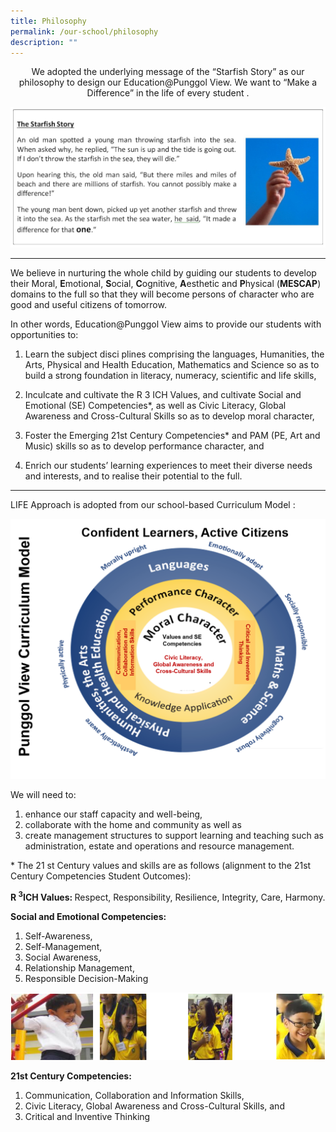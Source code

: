 ```yaml
---
title: Philosophy
permalink: /our-school/philosophy
description: ""
---
```

<html>
<body>

<p style="text-align:center;">We adopted the underlying message of the “Starfish Story” as our philosophy to design our Education@Punggol View. We want to “Make a Difference” in the life of every student .</p>
	
</body>
</html>

![the starfish story](/images/starfish.png)

---

We believe in nurturing the whole child by guiding our students to develop their Moral, **E**motional, **S**ocial, **C**ognitive, **A**esthetic and **P**hysical (**MESCAP**) domains to the full so that they will become persons of character who are good and useful citizens of tomorrow.

In other words, Education@Punggol View aims to provide our students with opportunities to:

1. Learn the subject disci plines comprising the languages, Humanities, the Arts, Physical and Health Education, Mathematics and Science so as to build a strong foundation in literacy, numeracy, scientific and life skills,

2. Inculcate and cultivate the R 3 ICH Values, and cultivate Social and Emotional (SE) Competencies*, as well as Civic Literacy,  Global Awareness  and Cross-Cultural Skills so as to develop moral character,

3. Foster the Emerging 21st Century Competencies* and PAM (PE, Art and Music) skills so as to develop performance character, and

4. Enrich our students’ learning experiences to meet their diverse needs and interests, and to realise their potential to the full. 

--- 

LIFE Approach is adopted from our school-based Curriculum Model :

![curriculum model](/images/curriculum_model2.png)

We will need to:

1.  enhance our staff capacity and well-being,
2.  collaborate with the home and community as well as
3.  create management structures to support learning and teaching such as administration, estate and operations and resource management.

\* The 21 st Century values and skills are as follows (alignment to the 21st Century Competencies Student Outcomes): 

<p><strong>R <sup>3</sup>ICH Values: </strong>Respect, Responsibility, Resilience, Integrity, Care, Harmony.</p>


**Social and Emotional Competencies:**  

1.  Self-Awareness,
2.  Self-Management,
3.  Social Awareness,
4.  Relationship Management,
5.  Responsible Decision-Making

![social and emotional competencies](/images/social%20and%20emotional%20competencies.png)

**21st Century Competencies:**

1.  Communication, Collaboration and Information Skills,
2.  Civic Literacy, Global Awareness and Cross-Cultural Skills, and
3.  Critical and Inventive Thinking
